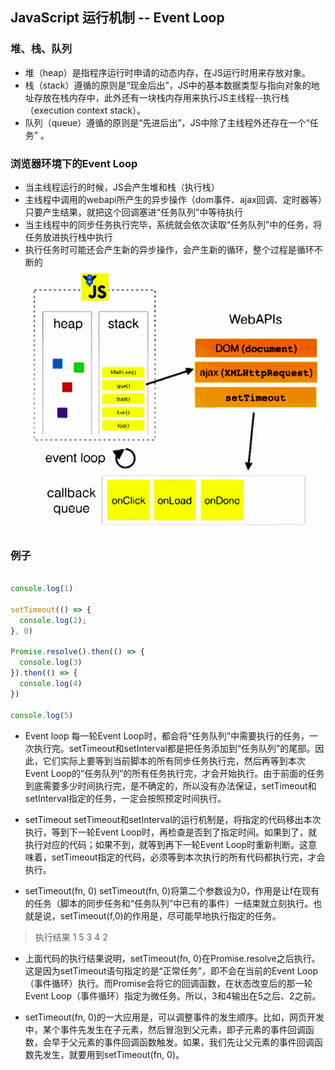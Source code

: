 ## JavaScript 运行机制 -- Event Loop

### 堆、栈、队列
* 堆（heap）是指程序运行时申请的动态内存，在JS运行时用来存放对象。
* 栈（stack）遵循的原则是“现金后出”，JS中的基本数据类型与指向对象的地址存放在栈内存中，此外还有一块栈内存用来执行JS主线程--执行栈（execution context stack）。
* 队列（queue）遵循的原则是“先进后出”，JS中除了主线程外还存在一个“任务” 。


### 浏览器环境下的Event Loop
* 当主线程运行的时候，JS会产生堆和栈（执行栈）
* 主线程中调用的webapi所产生的异步操作（dom事件、ajax回调、定时器等）只要产生结果，就把这个回调塞进“任务队列”中等待执行
* 当主线程中的同步任务执行完毕，系统就会依次读取“任务队列”中的任务，将任务放进执行栈中执行
* 执行任务时可能还会产生新的异步操作，会产生新的循环，整个过程是循环不断的
![EventLoop](/source/img/javascript/event-loop.png)

### 例子

```javascript

console.log(1)

setTimeout(() => {
  console.log(2);
}, 0)

Promise.resolve().then(() => {
  console.log(3)
}).then(() => {
  console.log(4)
})

console.log(5)

```

* Event loop
 每一轮Event Loop时，都会将“任务队列”中需要执行的任务，一次执行完。setTimeout和setInterval都是把任务添加到“任务队列”的尾部。因此，它们实际上要等到当前脚本的所有同步任务执行完，然后再等到本次Event Loop的“任务队列”的所有任务执行完，才会开始执行。由于前面的任务到底需要多少时间执行完，是不确定的，所以没有办法保证，setTimeout和setInterval指定的任务，一定会按照预定时间执行。

* setTimeout
  setTimeout和setInterval的运行机制是，将指定的代码移出本次执行，等到下一轮Event Loop时，再检查是否到了指定时间。如果到了，就执行对应的代码；如果不到，就等到再下一轮Event Loop时重新判断。这意味着，setTimeout指定的代码，必须等到本次执行的所有代码都执行完，才会执行。

* setTimeout(fn, 0)
  setTimeout(fn, 0)将第二个参数设为0，作用是让f在现有的任务（脚本的同步任务和“任务队列”中已有的事件）一结束就立刻执行。也就是说，setTimeout(f,0)的作用是，尽可能早地执行指定的任务。

> 执行结果 1 5 3 4 2

* 上面代码的执行结果说明，setTimeout(fn, 0)在Promise.resolve之后执行。这是因为setTimeout语句指定的是“正常任务”，即不会在当前的Event Loop（事件循环）执行。而Promise会将它的回调函数，在状态改变后的那一轮Event Loop（事件循环）指定为微任务。所以，3和4输出在5之后、2之前。

* setTimeout(fn, 0)的一大应用是，可以调整事件的发生顺序。比如，网页开发中，某个事件先发生在子元素，然后冒泡到父元素，即子元素的事件回调函数，会早于父元素的事件回调函数触发。如果，我们先让父元素的事件回调函数先发生，就要用到setTimeout(fn, 0)。  

